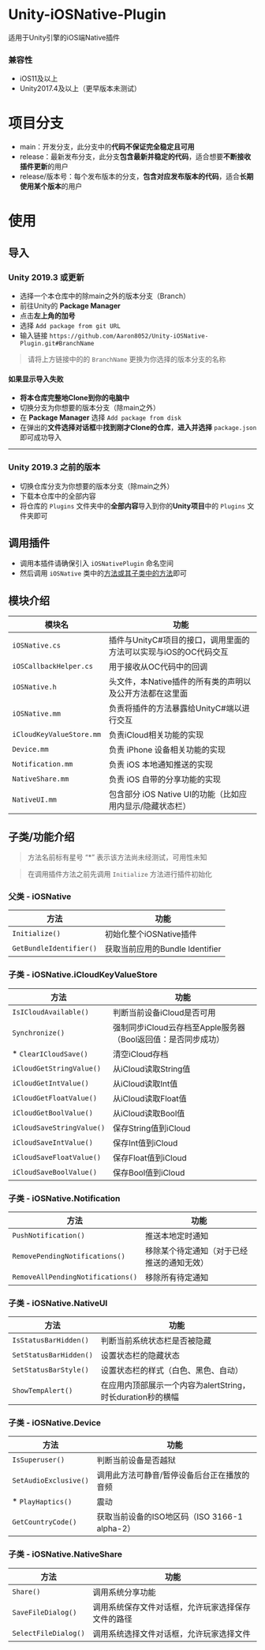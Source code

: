 # Unity-iOSNative-Plugin
适用于Unity引擎的iOS端Native插件

### 兼容性
- iOS11及以上
- Unity2017.4及以上（更早版本未测试）

# 项目分支

- main：开发分支，此分支中的**代码不保证完全稳定且可用**
- release：最新发布分支，此分支**包含最新并稳定的代码**，适合想要**不断接收插件更新**的用户
- release/版本号：每个发布版本的分支，**包含对应发布版本的代码**，适合**长期使用某个版本**的用户

# 使用
## 导入
### Unity 2019.3 或更新
- 选择一个本仓库中的除main之外的版本分支（Branch）
- 前往Unity的 **Package Manager**
- 点击**左上角的加号**
- 选择 `Add package from git URL`
- 输入链接 `https://github.com/Aaron8052/Unity-iOSNative-Plugin.git#BranchName`

> 请将上方链接中的的 `BranchName` 更换为你选择的版本分支的名称

#### 如果显示导入失败
- **将本仓库完整地Clone到你的电脑中**
- 切换分支为你想要的版本分支（除main之外）
- 在 **Package Manager** 选择 `Add package from disk`
- 在弹出的**文件选择对话框**中**找到刚才Clone的仓库**，**进入并选择** `package.json` 即可成功导入

-------------------------------------

### Unity 2019.3 之前的版本
- 切换仓库分支为你想要的版本分支（除main之外）
- 下载本仓库中的全部内容
- 将仓库的 `Plugins` 文件夹中的**全部内容**导入到你的**Unity项目**中的 `Plugins` 文件夹即可

## 调用插件
- 调用本插件请确保引入 `iOSNativePlugin` 命名空间
- 然后调用 `iOSNative` 类中的[方法或其子类中的方法](#子类功能介绍)即可


## 模块介绍

| 模块名                      | 功能                                     |
|--------------------------|----------------------------------------|
| `iOSNative.cs`           | 插件与UnityC#项目的接口，调用里面的方法可以实现与iOS的OC代码交互 |
| `iOSCallbackHelper.cs`   | 用于接收从OC代码中的回调                          |
| `iOSNative.h`            | 头文件，本Native插件的所有类的声明以及公开方法都在这里面        |
| `iOSNative.mm`           | 负责将插件的方法暴露给UnityC#端以进行交互               |
| `iCloudKeyValueStore.mm` | 负责iCloud相关功能的实现                        |
| `Device.mm`              | 负责 iPhone 设备相关功能的实现                    |
| `Notification.mm`        | 负责 iOS 本地通知推送的实现                       |
| `NativeShare.mm`         | 负责 iOS 自带的分享功能的实现                      |
| `NativeUI.mm`            | 包含部分 iOS Native UI的功能（比如应用内显示/隐藏状态栏）   |

## 子类/功能介绍

> 方法名前标有星号 “*” 表示该方法尚未经测试，可用性未知

> 在调用插件方法之前先调用 `Initialize` 方法进行插件初始化

### 父类 - iOSNative

| 方法                      | 功能                       |
|-------------------------|--------------------------|
| `Initialize()`          | 初始化整个iOSNative插件         |
| `GetBundleIdentifier()` | 获取当前应用的Bundle Identifier |

### 子类 - iOSNative.iCloudKeyValueStore

| 方法                        | 功能                                     |
|---------------------------|----------------------------------------|
| `IsICloudAvailable()`     | 判断当前设备iCloud是否可用                       |
| `Synchronize()`           | 强制同步iCloud云存档至Apple服务器（Bool返回值：是否同步成功） |
| * `ClearICloudSave()`     | 清空iCloud存档                             |
| `iCloudGetStringValue()`  | 从iCloud读取String值                       |
| `iCloudGetIntValue()`     | 从iCloud读取Int值                          |
| `iCloudGetFloatValue()`   | 从iCloud读取Float值                        |
| `iCloudGetBoolValue()`    | 从iCloud读取Bool值                         |
| `iCloudSaveStringValue()` | 保存String值到iCloud                       |
| `iCloudSaveIntValue()`    | 保存Int值到iCloud                          |
| `iCloudSaveFloatValue()`  | 保存Float值到iCloud                        |
| `iCloudSaveBoolValue()`   | 保存Bool值到iCloud                         |

### 子类 - iOSNative.Notification

| 方法                                | 功能                    |
|-----------------------------------|-----------------------|
| `PushNotification()`              | 推送本地定时通知              |
| `RemovePendingNotifications()`    | 移除某个待定通知（对于已经推送的通知无效） |
| `RemoveAllPendingNotifications()` | 移除所有待定通知              |

### 子类 - iOSNative.NativeUI

| 方法                     | 功能                                      |
|------------------------|-----------------------------------------|
| `IsStatusBarHidden()`  | 判断当前系统状态栏是否被隐藏                          |
| `SetStatusBarHidden()` | 设置状态栏的隐藏状态                              |
| `SetStatusBarStyle()`  | 设置状态栏的样式（白色、黑色、自动）                      |
| `ShowTempAlert()`      | 在应用内顶部展示一个内容为alertString，时长duration秒的横幅 |

### 子类 - iOSNative.Device

| 方法                      | 功能                                |
|-------------------------|-----------------------------------|
| `IsSuperuser()`         | 判断当前设备是否越狱                        |
| `SetAudioExclusive()`   | 调用此方法可静音/暂停设备后台正在播放的音频            |
| * `PlayHaptics()`       | 震动                                |
| `GetCountryCode()`      | 获取当前设备的ISO地区码（ISO 3166-1 alpha-2） |

### 子类 - iOSNative.NativeShare

| 方法                   | 功能                        |
|----------------------|---------------------------|
| `Share()`            | 调用系统分享功能                  |
| `SaveFileDialog()`   | 调用系统保存文件对话框，允许玩家选择保存文件的路径 |
| `SelectFileDialog()` | 调用系统选择文件对话框，允许玩家选择文件      |
